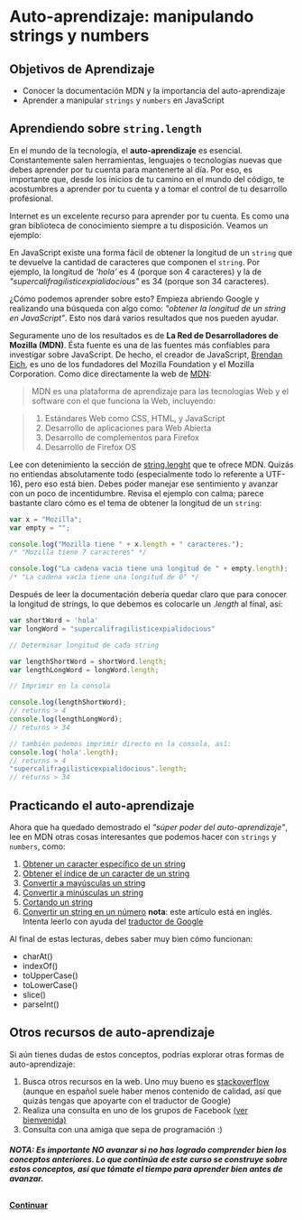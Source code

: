 # Auto-aprendizaje: manipulando strings y numbers
## Objetivos de Aprendizaje
- Conocer la documentación MDN y la importancia del auto-aprendizaje
- Aprender a manipular `strings` y `numbers` en JavaScript

## Aprendiendo sobre `string.length`
En el mundo de la tecnología, el **auto-aprendizaje** es esencial. Constantemente salen herramientas, lenguajes o tecnologías nuevas que debes aprender por tu cuenta para mantenerte al día. Por eso, es importante que, desde los inicios de tu camino en el mundo del código, te acostumbres a aprender por tu cuenta y a tomar el control de tu desarrollo profesional.

Internet es un excelente recurso para aprender por tu cuenta. Es como una gran biblioteca de conocimiento siempre a tu disposición. Veamos un ejemplo:

En JavaScript existe una forma fácil de obtener la longitud de un `string` que te devuelve la cantidad de caracteres que componen el `string`. Por ejemplo, la longitud de _'hola'_ es 4 (porque son 4 caracteres) y la de _"supercalifragilisticexpialidocious"_ es 34 (porque son 34 caracteres).

¿Cómo podemos aprender sobre esto? Empieza abriendo Google y realizando una búsqueda con algo como: _"obtener la longitud de un string en JavaScript"_. Esto nos dará varios resultados que nos pueden ayudar.

Seguramente uno de los resultados es de **La Red de Desarrolladores de Mozilla (MDN)**. Ésta fuente es una de las fuentes más confiables para investigar sobre JavaScript. De hecho, el creador de JavaScript, [Brendan Eich](https://en.wikipedia.org/wiki/Brendan_Eich), es uno de los fundadores del Mozilla Foundation y el Mozilla Corporation. Como dice directamente la web de [MDN](https://developer.mozilla.org/es/docs/MDN/About):
> MDN es una plataforma de aprendizaje para las tecnologías Web y el software con el que funciona la Web, incluyendo:

>1. Estándares Web como CSS, HTML, y JavaScript
>2. Desarrollo de aplicaciones para Web Abierta
>3. Desarrollo de complementos para Firefox
>4. Desarrollo de Firefox OS

Lee con detenimiento la sección de [string.lenght](https://developer.mozilla.org/es/docs/Web/JavaScript/Referencia/Objetos_globales/String/length) que te ofrece MDN. Quizás no entiendas absolutamente todo (especialmente todo lo referente a UTF-16), pero eso está bien. Debes poder manejar ese sentimiento y avanzar con un poco de incentidumbre. Revisa el ejemplo con calma; parece bastante claro cómo es el tema de obtener la longitud de un `string`:

```JavaScript
var x = "Mozilla";
var empty = "";

console.log("Mozilla tiene " + x.length + " caracteres.");
/* "Mozilla tiene 7 caracteres" */

console.log("La cadena vacia tiene una longitud de " + empty.length);
/* "La cadena vacia tiene una longitud de 0" */
```

Después de leer la documentación debería quedar claro que para conocer la longitud de strings, lo que debemos es colocarle un _.length_ al final, así:

```JavaScript
var shortWord = 'hola'
var longWord = "supercalifragilisticexpialidocious"

// Determinar longitud de cada string

var lengthShortWord = shortWord.length;
var lengthLongWord = longWord.length;

// Imprimir en la consola

console.log(lengthShortWord);
// returns > 4
console.log(lengthLongWord);
// returns > 34

// también podemos imprimir directo en la consola, así:
console.log('hola'.length);
// returns > 4
"supercalifragilisticexpialidocious".length;
// returns > 34
```

## Practicando el auto-aprendizaje

Ahora que ha quedado demostrado el _"súper poder del auto-aprendizaje"_, lee en MDN otras cosas interesantes que podemos hacer con `strings` y `numbers`, como:

1. [Obtener un caracter específico de un string](https://developer.mozilla.org/es/docs/Web/JavaScript/Referencia/Objetos_globales/String/charAt)
2. [Obtener el índice de un caracter de un string](https://developer.mozilla.org/es/docs/Web/JavaScript/Referencia/Objetos_globales/String/indexOf)
3. [Convertir a mayúsculas un string](https://developer.mozilla.org/es/docs/Web/JavaScript/Referencia/Objetos_globales/String/toUpperCase)
4. [Convertir a minúsculas un string](https://developer.mozilla.org/es/docs/Web/JavaScript/Referencia/Objetos_globales/String/toLowerCase)
5. [Cortando un string](https://developer.mozilla.org/es/docs/Web/JavaScript/Referencia/Objetos_globales/String/slice)
6. [Convertir un string en un número](https://developer.mozilla.org/en-US/docs/Web/JavaScript/Reference/Global_Objects/parseInt) **nota**: este artículo está en inglés. Intenta leerlo con ayuda del [traductor de Google](https://translate.google.com/)

Al final de estas lecturas, debes saber muy bien cómo funcionan:
- charAt()
- indexOf()
- toUpperCase()
- toLowerCase()
- slice()
- parseInt()

## Otros recursos de auto-aprendizaje
Si aún tienes dudas de estos conceptos, podrías explorar otras formas de auto-aprendizaje:

1. Busca otros recursos en la web. Uno muy bueno es [stackoverflow](https://es.stackoverflow.com/) (aunque en español suele haber menos contenido de calidad, así que quizás tengas que apoyarte con el traductor de Google)
2. Realiza una consulta en uno de los grupos de Facebook [(ver bienvenida)](https://github.com/Laboratoria/curricula-js/blob/intro-js/01-intro/01-introduction/00-welcome-and-orientation.md)
3. Consulta con una amiga que sepa de programación :)

_<h4>NOTA: Es importante **NO** avanzar si no has logrado comprender bien los conceptos anteriores. Lo que continúa de este curso se construye sobre estos conceptos, así que tómate el tiempo para aprender bien antes de avanzar.</h4>_

##
**[Continuar](04-Comments.md)**
